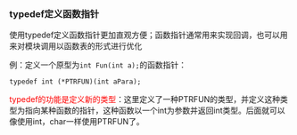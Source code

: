 ### typedef定义函数指针

使用typedef定义函数指针更加直观方便；函数指针通常用来实现回调，也可以用来对模块调用以函数表的形式进行优化

例：定义一个原型为`int Fun(int a);`的函数指针：

`typedef int (*PTRFUN)(int aPara);`

<font color=red>typedef的功能是定义新的类型</font>：这里定义了一种PTRFUN的类型，并定义这种类型为指向某种函数的指针，这种函数以一个int为参数并返回int类型。后面就可以像使用int，char一样使用PTRFUN了。

